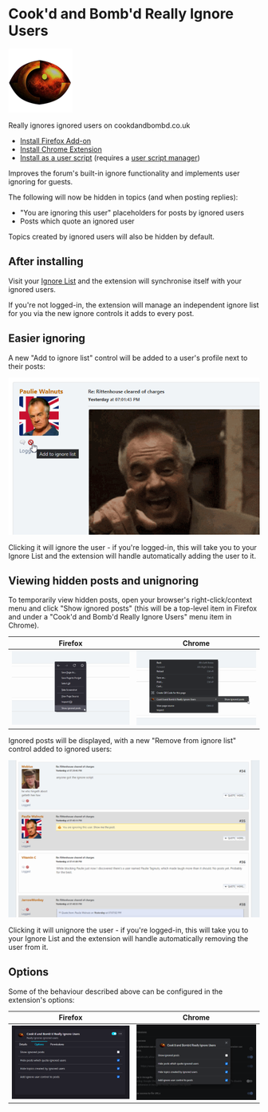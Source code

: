 # Cook'd and Bomb'd Really Ignore Users

![Extension Logo](icons/icon128.png)

Really ignores ignored users on cookdandbombd.co.uk

* [Install Firefox Add-on](https://addons.mozilla.org/en-US/firefox/addon/cab-really-ignore-users/)
* [Install Chrome Extension](https://chrome.google.com/webstore/detail/bnmminpkjkhedhadjfblifhbaoemgadi/)
* [Install as a user script](https://greasyfork.org/en/scripts/426666-cook-d-and-bomb-d-really-ignore-users) (requires a [user script manager](https://greasyfork.org/en#home-step-1))

Improves the forum's built-in ignore functionality and implements user ignoring for guests.

The following will now be hidden in topics (and when posting replies):

- "You are ignoring this user" placeholders for posts by ignored users
- Posts which quote an ignored user

Topics created by ignored users will also be hidden by default.

## After installing

Visit your [Ignore List](https://www.cookdandbombd.co.uk/forums/index.php?action=profile;area=lists;sa=ignore) and the extension will synchronise itself with your ignored users.

If you're not logged-in, the extension will manage an independent ignore list for you via the new ignore controls it adds to every post.

## Easier ignoring

A new "Add to ignore list" control will be added to a user's profile next to their posts:

![Screenshot of the new 'Add to ignore list' control](screenshots/ignore_control.png)

Clicking it will ignore the user - if you're logged-in, this will take you to your Ignore List and the extension will handle automatically adding the user to it.

## Viewing hidden posts and unignoring

To temporarily view hidden posts, open your browser's right-click/context menu and click "Show ignored posts" (this will be a top-level item in Firefox and under a "Cook'd and Bomb'd Really Ignore Users" menu item in Chrome).

| Firefox | Chrome |
|:-------:|:------:|
| ![Screenshot of the 'Show ignored posts' menu item in Firefox](screenshots/firefox_context_menu.png) | ![Screenshot of the 'Show ignored posts' menu item in Chrome](screenshots/chrome_context_menu.png) |

Ignored posts will be displayed, with a new "Remove from ignore list" control added to ignored users:

![Screenshot of ignored posts being shown](screenshots/showing_ignored_posts.png)

Clicking it will unignore the user - if you're logged-in, this will take you to your Ignore List and the extension will handle automatically removing the user from it.

## Options

Some of the behaviour described above can be configured in the extension's options:

| Firefox | Chrome |
|:-------:|:------:|
| ![Screenshot of the extension options in Firefox](screenshots/firefox_options.png) | ![Screenshot of the extension options in Chrome](screenshots/chrome_options.png) |